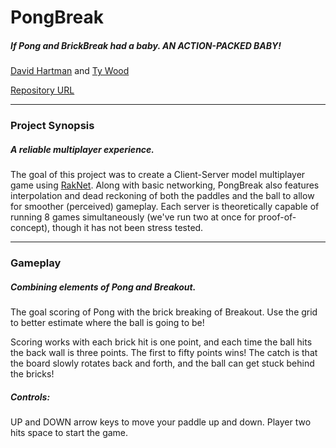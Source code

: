 # PongBreak #
##### If Pong and BrickBreak had a baby. AN ACTION-PACKED BABY! #####

[David Hartman](https://twitter.com/wednesdayscones) and [Ty Wood](http://tyskwo.com)

[Repository URL](https://tyskwo@bitbucket.org/tyskwo/pongbreak_hartman_wood.git)

* * * 

### Project Synopsis ###
##### A reliable multiplayer experience. #####

The goal of this project was to create a Client-Server model multiplayer game using [RakNet](http://www.jenkinssoftware.com). Along with basic networking, PongBreak also features interpolation and dead reckoning of both the paddles and the ball to allow for smoother (perceived) gameplay. Each server is theoretically capable of running 8 games simultaneously (we've run two at once for proof-of-concept), though it has not been stress tested.

* * *

### Gameplay ###
##### Combining elements of Pong and Breakout. #####

The goal scoring of Pong with the brick breaking of Breakout. Use the grid to better estimate where the ball is going to be!

Scoring works with each brick hit is one point, and each time the ball hits the back wall is three points. The first to fifty points wins! The catch is that the board slowly rotates back and forth, and the ball can get stuck behind the bricks!

##### Controls: #####
UP and DOWN arrow keys to move your paddle up and down. Player two hits space to start the game.